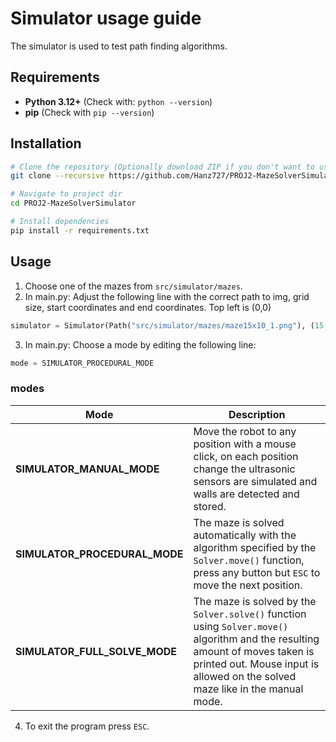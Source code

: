 # Simulator usage guide
The simulator is used to test path finding algorithms.

## Requirements
- **Python 3.12+** (Check with: `python --version`)
- **pip** (Check with `pip --version`)

## Installation
```sh
# Clone the repository (Optionally download ZIP if you don't want to use git)
git clone --recursive https://github.com/Hanz727/PROJ2-MazeSolverSimulator.git

# Navigate to project dir
cd PROJ2-MazeSolverSimulator

# Install dependencies
pip install -r requirements.txt
```

## Usage
1. Choose one of the mazes from ```src/simulator/mazes```.
2. In main.py: Adjust the following line with the correct path to img, grid size, start coordinates and end coordinates. Top left is (0,0)
```py 
simulator = Simulator(Path("src/simulator/mazes/maze15x10_1.png"), (15,10), (7,9), (7,0))
```
3. In main.py: Choose a mode by editing the following line:
```python
mode = SIMULATOR_PROCEDURAL_MODE
```
### modes
| Mode                          | Description                                                                                                                                                                                                    |
|-------------------------------|----------------------------------------------------------------------------------------------------------------------------------------------------------------------------------------------------------------|
| **SIMULATOR_MANUAL_MODE**     | Move the robot to any position with a mouse click, on each position change the ultrasonic sensors are simulated and walls are detected and stored.                                                             |
| **SIMULATOR_PROCEDURAL_MODE** | The maze is solved automatically with the algorithm specified by the `Solver.move()` function, press any button but `ESC` to move the next position.                                                           |
| **SIMULATOR_FULL_SOLVE_MODE** | The maze is solved by the `Solver.solve()` function using `Solver.move()` algorithm and the resulting amount of moves taken is printed out. Mouse input is allowed on the solved maze like in the manual mode. |

4. To exit the program press `ESC`.